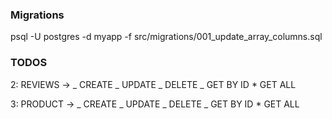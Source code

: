 ### Migrations

psql -U postgres -d myapp -f src/migrations/001_update_array_columns.sql

### TODOS

2: REVIEWS ->
_ CREATE
_ UPDATE
_ DELETE
_ GET BY ID \* GET ALL

3: PRODUCT ->
_ CREATE
_ UPDATE
_ DELETE
_ GET BY ID \* GET ALL
